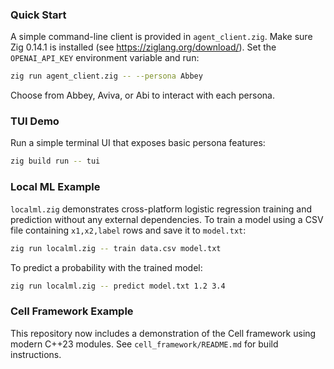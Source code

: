 ### Quick Start

A simple command-line client is provided in `agent_client.zig`. Make sure Zig 0.14.1 is installed (see <https://ziglang.org/download/>). Set the `OPENAI_API_KEY` environment variable and run:

```bash
zig run agent_client.zig -- --persona Abbey
```

Choose from Abbey, Aviva, or Abi to interact with each persona.

### TUI Demo
Run a simple terminal UI that exposes basic persona features:

```bash
zig build run -- tui
```

### Local ML Example
`localml.zig` demonstrates cross-platform logistic regression training and
prediction without any external dependencies. To train a model using a CSV file
containing `x1,x2,label` rows and save it to `model.txt`:

```bash
zig run localml.zig -- train data.csv model.txt
```

To predict a probability with the trained model:

```bash
zig run localml.zig -- predict model.txt 1.2 3.4
```


### Cell Framework Example
This repository now includes a demonstration of the Cell framework using modern C++23 modules. See `cell_framework/README.md` for build instructions.
